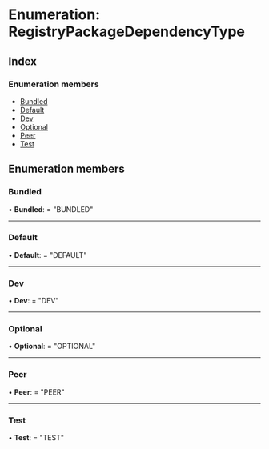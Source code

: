
# Enumeration: RegistryPackageDependencyType

## Index

### Enumeration members

* [Bundled](registrypackagedependencytype.md#bundled)
* [Default](registrypackagedependencytype.md#default)
* [Dev](registrypackagedependencytype.md#dev)
* [Optional](registrypackagedependencytype.md#optional)
* [Peer](registrypackagedependencytype.md#peer)
* [Test](registrypackagedependencytype.md#test)

## Enumeration members

###  Bundled

• **Bundled**: = "BUNDLED"

___

###  Default

• **Default**: = "DEFAULT"

___

###  Dev

• **Dev**: = "DEV"

___

###  Optional

• **Optional**: = "OPTIONAL"

___

###  Peer

• **Peer**: = "PEER"

___

###  Test

• **Test**: = "TEST"
